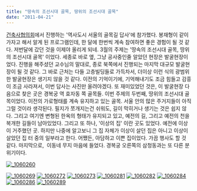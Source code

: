 ```yaml
---
title: "땅속의 조선시대 골목, 땅위의 조선시대 골목"
date: "2011-04-21"
---
```


[건축사협의회](http://www.kai2002.org/ "[http://www.kai2002.org/]로 이동합니다.")에서 진행하는 '역사도시 서울의 골목길 답사'에 참가했다. 봉재형이 같이 가자고 해서 알게 된 프로그램인데, 한 달에 한번씩 계속 참여하면 좋은 경험이 될 것 같다. 저번달에 갔던 것을 이제야 올리게 되네. 3월의 주제는 '땅속의 조선시대 골목, 땅위의 조선시대 골목' 이었다. 세종로 바로 옆, 그냥 공사중인줄 알았던 현장은 발굴현장이었다. 진행을 해주셨던 교수님의 말대로, 종로 북쪽에서 진행되는 마지막 대규모 발굴현장이 될 것 같다. 그 바로 근처는 다들 고층빌딩들로 가득차서, 더이상 이런 식의 광범위한 발굴현장은 생기지 않을 것 같다. 이전의 기억이기에, 기억해내기도 조금 힘들고 감흥이 조금 사라져서, 이번 답사는 사진만 올려야겠다. 또 재미있었던 것은, 이 발굴현장 다음으로 찾은 곳은 경복궁 역 효자동 쪽 골목들. 이번 주제의 두번째, 땅위의 조선시대 골목이었다. 이전의 가로형태를 계속 유지하고 있는 골목. 서울 안의 많은 주거지들이 아직 그럴 것이라 생각된다. 필지가 쪼개지는건 쉬워도, 길이 막히거나 생기는 것은 쉽지 않다. 그리고 여기엔 변형된 한옥의 형태가 유지되고 있고, 예전의 길, 그리고 예전의 천을 복개한 길들이 남아있었다. 그리고 또 하나, '이상의 집' 이란 곳도 있었다. 예전에 이상이 거주했던 곳. 하지만 나중에 알고보니 그 집 자체가 이상이 살던 집은 아니고 이상이 살았던 집 터 중의 일부라고 한다. 어쨌든, 아담하고 이쁜 집이었다. 가끔 행사도 할 것 같다. 마지막으로,  이동네 무지 마음에 들었다. 경복궁 오른쪽의 삼청동과는 또 다른 분위기이다.

[![_1060260](http://kimsungi.cafe24.com/wp-content/uploads/2011/04/1060260.jpg)](http://kimsungi.cafe24.com/wp-content/uploads/2011/04/1060260.jpg)

[![_1060269](http://kimsungi.cafe24.com/wp-content/uploads/2011/04/1060269.jpg)](http://kimsungi.cafe24.com/wp-content/uploads/2011/04/1060269.jpg) [![_1060272](http://kimsungi.cafe24.com/wp-content/uploads/2011/04/1060272.jpg)](http://kimsungi.cafe24.com/wp-content/uploads/2011/04/1060272.jpg) [![_1060273](http://kimsungi.cafe24.com/wp-content/uploads/2011/04/1060273.jpg)](http://kimsungi.cafe24.com/wp-content/uploads/2011/04/1060273.jpg) [![_1060281](http://kimsungi.cafe24.com/wp-content/uploads/2011/04/1060281.jpg)](http://kimsungi.cafe24.com/wp-content/uploads/2011/04/1060281.jpg) [![_1060282](http://kimsungi.cafe24.com/wp-content/uploads/2011/04/1060282.jpg)](http://kimsungi.cafe24.com/wp-content/uploads/2011/04/1060282.jpg) [![_1060284](http://kimsungi.cafe24.com/wp-content/uploads/2011/04/1060284.jpg)](http://kimsungi.cafe24.com/wp-content/uploads/2011/04/1060284.jpg) [![_1060286](http://kimsungi.cafe24.com/wp-content/uploads/2011/04/1060286.jpg)](http://kimsungi.cafe24.com/wp-content/uploads/2011/04/1060286.jpg) [![_1060289](http://kimsungi.cafe24.com/wp-content/uploads/2011/04/1060289.jpg)](http://kimsungi.cafe24.com/wp-content/uploads/2011/04/1060289.jpg)
